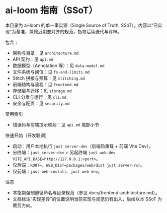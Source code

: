 # ai-loom 指南（SSoT）

本目录为 ai-loom 的单一事实源（Single Source of Truth, SSoT）。内容以“已实现”为基准，兼顾近期要对齐的规范，指导后续迭代与评审。

包含：
- 架构与目录：见 `architecture.md`
- API 契约：见 `api.md`
- 数据模型（Annotation 等）：见 `data-model.md`
- 文件系统与阈值：见 `fs-and-limits.md`
- Stitch 拼接与预算：见 `stitching.md`
- 前端结构与流程：见 `frontend.md`
- 存储层与迁移：见 `storage.md`
- CLI 分发与运行：见 `cli.md`
- 安全与配置：见 `security.md`

常用索引
- 错误码与前端提示映射：见 `api.md` 尾部小节

快速开始（开发联调）
- 启动：用户本地执行 `just server-dev`（后端热重载 + 前端 Vite Dev）。
- 分终端：`just server-dev` + 另起终端 `just web-dev VITE_API_BASE=http://127.0.0.1:<port>`。
- 仅后端：`ROOT=. WEB_DIST=packages/web/dist just server-run`。
- 仅前端：`just web-install`、`just web-dev`。

注意
- 本指南强制遵循命名与目录规范（参见 docs/frontend-architecture.md）。
- 文档标注“实现差异”的位置说明当前实现与规范仍有出入，后续以本 SSoT 为裁剪方向。
